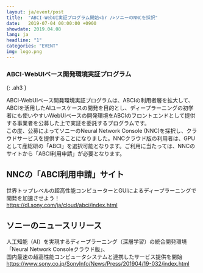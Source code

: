 ```yaml
---
layout: ja/event/post
title:  "ABCI-WebUI実証プログラム開始<br />ソニーのNNCを採択"
date:   2019-07-04 00:00:00 +0900
showdate: 2019.04.08
lang: ja
headline: "1"
categories: "EVENT"
img: logo.png
---
```


### ABCI-WebUIベース開発環境実証プログラム
{: .ah3 }

<div class="lead_text">ABCI-WebUIベース開発環境実証プログラムは、ABCIの利用者層を拡大して、ABCIを活用したAIユースケースの開発を目的とし、ディープラーニングの初学者にも使いやすいWebUIベースの開発環境をABCIのフロントエンドとして提供する事業者を公募した上で実証を委託するプログラムです。<br />
この度、公募によってソニーのNeural Network Console (NNC)を採択し、クラウドサービスを提供することになりました。NNCクラウド版の利用者は、GPUとして産総研の「ABCI」を選択可能となります。ご利用に当たっては、NNCのサイトから「ABCI利用申請」が必要となります。
</div>

## NNCの「ABCI利用申請」サイト

<div class="lead_text">世界トップレベルの超高性能コンピューターとGUIによるディープラーニングで開発を加速させよう！<br />
<a href="https://dl.sony.com/ja/cloud/abci/index.html"
target="_blank"><u>https://dl.sony.com/ja/cloud/abci/index.html</u></a>
</div>

## ソニーのニュースリリース

<div class="lead_text">人工知能（AI）を実現するディープラーニング（深層学習）の統合開発環境<br />
「Neural Network Consoleクラウド版」、<br />
国内最速の超高性能コンピュータシステムと連携したサービス提供を開始<br />
<a href="https://www.sony.co.jp/SonyInfo/News/Press/201904/19-032/index.html"
target="_blank"><u>https://www.sony.co.jp/SonyInfo/News/Press/201904/19-032/index.html</u></a>
</div>
